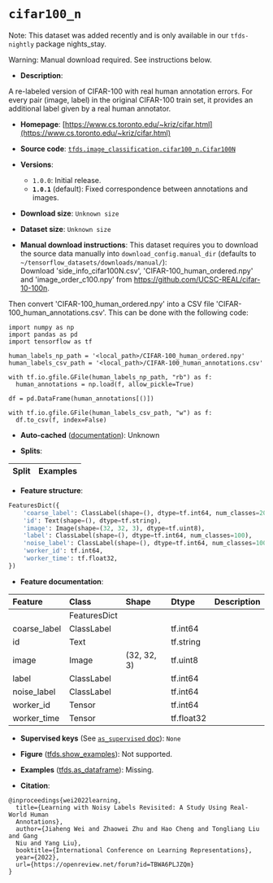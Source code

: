 <div itemscope itemtype="http://schema.org/Dataset">
  <div itemscope itemprop="includedInDataCatalog" itemtype="http://schema.org/DataCatalog">
    <meta itemprop="name" content="TensorFlow Datasets" />
  </div>
  <meta itemprop="name" content="cifar100_n" />
  <meta itemprop="description" content="A re-labeled version of CIFAR-100 with real human annotation errors. For every &#10;pair (image, label) in the original CIFAR-100 train set, it provides an &#10;additional label given by a real human annotator.&#10;&#10;To use this dataset:&#10;&#10;```python&#10;import tensorflow_datasets as tfds&#10;&#10;ds = tfds.load(&#x27;cifar100_n&#x27;, split=&#x27;train&#x27;)&#10;for ex in ds.take(4):&#10;  print(ex)&#10;```&#10;&#10;See [the guide](https://www.tensorflow.org/datasets/overview) for more&#10;informations on [tensorflow_datasets](https://www.tensorflow.org/datasets).&#10;&#10;" />
  <meta itemprop="url" content="https://www.tensorflow.org/datasets/catalog/cifar100_n" />
  <meta itemprop="sameAs" content="https://www.cs.toronto.edu/~kriz/cifar.html" />
  <meta itemprop="citation" content="@inproceedings{wei2022learning,&#10;  title={Learning with Noisy Labels Revisited: A Study Using Real-World Human &#10;  Annotations},&#10;  author={Jiaheng Wei and Zhaowei Zhu and Hao Cheng and Tongliang Liu and Gang &#10;  Niu and Yang Liu},&#10;  booktitle={International Conference on Learning Representations},&#10;  year={2022},&#10;  url={https://openreview.net/forum?id=TBWA6PLJZQm}&#10;}" />
</div>

# `cifar100_n`


Note: This dataset was added recently and is only available in our
`tfds-nightly` package
<span class="material-icons" title="Available only in the tfds-nightly package">nights_stay</span>.

Warning: Manual download required. See instructions below.

*   **Description**:

A re-labeled version of CIFAR-100 with real human annotation errors. For every
pair (image, label) in the original CIFAR-100 train set, it provides an
additional label given by a real human annotator.

*   **Homepage**:
    [https://www.cs.toronto.edu/~kriz/cifar.html](https://www.cs.toronto.edu/~kriz/cifar.html)

*   **Source code**:
    [`tfds.image_classification.cifar100_n.Cifar100N`](https://github.com/tensorflow/datasets/tree/master/tensorflow_datasets/image_classification/cifar100_n/cifar100_n.py)

*   **Versions**:

    *   `1.0.0`: Initial release.
    *   **`1.0.1`** (default): Fixed correspondence between annotations and
        images.

*   **Download size**: `Unknown size`

*   **Dataset size**: `Unknown size`

*   **Manual download instructions**: This dataset requires you to
    download the source data manually into `download_config.manual_dir`
    (defaults to `~/tensorflow_datasets/downloads/manual/`):<br/>
    Download 'side_info_cifar100N.csv', 'CIFAR-100_human_ordered.npy' and
    'image_order_c100.npy' from https://github.com/UCSC-REAL/cifar-10-100n.

Then convert 'CIFAR-100_human_ordered.npy' into a CSV file
'CIFAR-100_human_annotations.csv'. This can be done with the following code:

```
import numpy as np
import pandas as pd
import tensorflow as tf

human_labels_np_path = '<local_path>/CIFAR-100_human_ordered.npy'
human_labels_csv_path = '<local_path>/CIFAR-100_human_annotations.csv'

with tf.io.gfile.GFile(human_labels_np_path, "rb") as f:
  human_annotations = np.load(f, allow_pickle=True)

df = pd.DataFrame(human_annotations[()])

with tf.io.gfile.GFile(human_labels_csv_path, "w") as f:
  df.to_csv(f, index=False)
```

*   **Auto-cached**
    ([documentation](https://www.tensorflow.org/datasets/performances#auto-caching)):
    Unknown

*   **Splits**:

Split | Examples
:---- | -------:

*   **Feature structure**:

```python
FeaturesDict({
    'coarse_label': ClassLabel(shape=(), dtype=tf.int64, num_classes=20),
    'id': Text(shape=(), dtype=tf.string),
    'image': Image(shape=(32, 32, 3), dtype=tf.uint8),
    'label': ClassLabel(shape=(), dtype=tf.int64, num_classes=100),
    'noise_label': ClassLabel(shape=(), dtype=tf.int64, num_classes=100),
    'worker_id': tf.int64,
    'worker_time': tf.float32,
})
```

*   **Feature documentation**:

Feature      | Class        | Shape       | Dtype      | Description
:----------- | :----------- | :---------- | :--------- | :----------
             | FeaturesDict |             |            |
coarse_label | ClassLabel   |             | tf.int64   |
id           | Text         |             | tf.string  |
image        | Image        | (32, 32, 3) | tf.uint8   |
label        | ClassLabel   |             | tf.int64   |
noise_label  | ClassLabel   |             | tf.int64   |
worker_id    | Tensor       |             | tf.int64   |
worker_time  | Tensor       |             | tf.float32 |

*   **Supervised keys** (See
    [`as_supervised` doc](https://www.tensorflow.org/datasets/api_docs/python/tfds/load#args)):
    `None`

*   **Figure**
    ([tfds.show_examples](https://www.tensorflow.org/datasets/api_docs/python/tfds/visualization/show_examples)):
    Not supported.

*   **Examples**
    ([tfds.as_dataframe](https://www.tensorflow.org/datasets/api_docs/python/tfds/as_dataframe)):
    Missing.

*   **Citation**:

```
@inproceedings{wei2022learning,
  title={Learning with Noisy Labels Revisited: A Study Using Real-World Human
  Annotations},
  author={Jiaheng Wei and Zhaowei Zhu and Hao Cheng and Tongliang Liu and Gang
  Niu and Yang Liu},
  booktitle={International Conference on Learning Representations},
  year={2022},
  url={https://openreview.net/forum?id=TBWA6PLJZQm}
}
```

